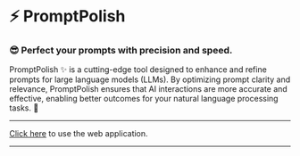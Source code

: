 # ⚡ PromptPolish
### 😎 Perfect your prompts with precision and speed.
PromptPolish ✨ is a cutting-edge tool designed to enhance and refine prompts for large language models (LLMs). By optimizing prompt clarity and relevance, PromptPolish ensures that AI interactions are more accurate and effective, enabling better outcomes for your natural language processing tasks. 🚀

---
[Click here](https://promptpolish.streamlit.app/) to use the web application.

---
